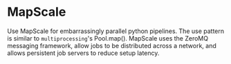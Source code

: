 MapScale
========

Use MapScale for embarrassingly parallel python pipelines.
The use pattern is similar to `multiprocessing`'s Pool.map().
MapScale uses the ZeroMQ messaging framework, allow jobs to be distributed across a network, and allows persistent job servers to reduce setup latency.
